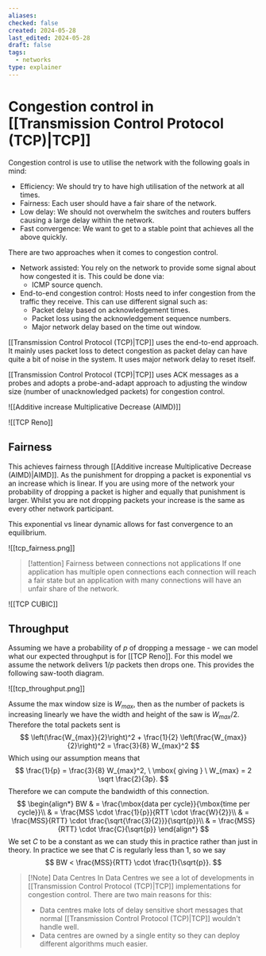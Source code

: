 ```yaml
---
aliases: 
checked: false
created: 2024-05-28
last_edited: 2024-05-28
draft: false
tags:
  - networks
type: explainer
---
```

# Congestion control in [[Transmission Control Protocol (TCP)|TCP]]

Congestion control is use to utilise the network with the following goals in mind:
- Efficiency: We should try to have high utilisation of the network at all times.
- Fairness: Each user should have a fair share of the network.
- Low delay: We should not overwhelm the switches and routers buffers causing a large delay within the network.
- Fast convergence: We want to get to a stable point that achieves all the above quickly.

There are two approaches when it comes to congestion control. 
- Network assisted: You rely on the network to provide some signal about how congested it is. This could be done via:
	- ICMP source quench.
- End-to-end congestion control: Hosts need to infer congestion from the traffic they receive. This can use different signal such as:
	- Packet delay based on acknowledgement times.
	- Packet loss using the acknowledgement sequence numbers.
	- Major network delay based on the time out window.

[[Transmission Control Protocol (TCP)|TCP]] uses the end-to-end approach. It mainly uses packet loss to detect congestion as packet delay can have quite a bit of noise in the system. It uses major network delay to reset itself.

[[Transmission Control Protocol (TCP)|TCP]] uses ACK messages as a probes and adopts a probe-and-adapt approach to adjusting the window size (number of unacknowledged packets) for congestion control. 

![[Additive increase Multiplicative Decrease (AIMD)]]

![[TCP Reno]]

## Fairness

This achieves fairness through [[Additive increase Multiplicative Decrease (AIMD)|AIMD]]. As the punishment for dropping a packet is exponential vs an increase which is linear. If you are using more of the network your probability of dropping a packet is higher and equally that punishment is larger. Whilst you are not dropping packets your increase is the same as every other network participant. 

This exponential vs linear dynamic allows for fast convergence to an equilibrium. 

![[tcp_fairness.png]]

>[!attention] Fairness between connections not applications
>If one application has multiple open connections each connection will reach a fair state but an application with many connections will have an unfair share of the network.

![[TCP CUBIC]]

## Throughput

Assuming we have a probability of $p$ of dropping a message - we can model what our expected throughput is for [[TCP Reno]]. For this model we assume the network delivers $1/p$ packets then drops one. This provides the following saw-tooth diagram.

![[tcp_throughput.png]]

Assume the max window size is $W_{max}$, then as the number of packets is increasing linearly we have the width and height of the saw is $W_{max}/2$. Therefore the total packets sent is
$$
\left(\frac{W_{max}}{2}\right)^2 + \frac{1}{2} \left(\frac{W_{max}}{2}\right)^2 = \frac{3}{8} W_{max}^2 
$$
Which using our assumption means that
$$
\frac{1}{p} = \frac{3}{8} W_{max}^2, \ \mbox{ giving } \ W_{max} = 2 \sqrt \frac{2}{3p}.
$$
Therefore we can compute the bandwidth of this connection.
$$
\begin{align*}
BW & = \frac{\mbox{data per cycle}}{\mbox{time per cycle}}\\
& = \frac{MSS \cdot \frac{1}{p}}{RTT \cdot \frac{W}{2}}\\
& = \frac{MSS}{RTT} \cdot \frac{\sqrt{\frac{3}{2}}}{\sqrt{p}}\\
& = \frac{MSS}{RTT} \cdot \frac{C}{\sqrt{p}}
\end{align*}
$$
We set $C$ to be a constant as we can study this in practice rather than just in theory. In practice we see that $C$ is regularly less than 1, so we say
$$
BW < \frac{MSS}{RTT} \cdot \frac{1}{\sqrt{p}}.
$$
>[!Note] Data Centres
>In Data Centres we see a lot of developments in [[Transmission Control Protocol (TCP)|TCP]] implementations for congestion control. There are two main reasons for this:
>- Data centres make lots of delay sensitive short messages that normal [[Transmission Control Protocol (TCP)|TCP]] wouldn't handle well.
>- Data centres are owned by a single entity so they can deploy different algorithms much easier.